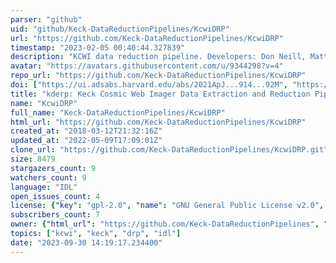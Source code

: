 ```yaml
---
parser: "github"
uid: "github/Keck-DataReductionPipelines/KcwiDRP"
url: "https://github.com/Keck-DataReductionPipelines/KcwiDRP"
timestamp: "2023-02-05 00:40:44.327839"
description: "KCWI data reduction pipeline. Developers: Don Neill, Matt Matuszewski, Chris Martin (Caltech)"
avatar: "https://avatars.githubusercontent.com/u/9344298?v=4"
repo_url: "https://github.com/Keck-DataReductionPipelines/KcwiDRP"
doi: ["https://ui.adsabs.harvard.edu/abs/2021ApJ...914...92M", "https://ui.adsabs.harvard.edu/abs/2023ascl.soft01018N/abstract"]
title: "kderp: Keck Cosmic Web Imager Data Extraction and Reduction Pipeline in IDL"
name: "KcwiDRP"
full_name: "Keck-DataReductionPipelines/KcwiDRP"
html_url: "https://github.com/Keck-DataReductionPipelines/KcwiDRP"
created_at: "2018-03-12T21:32:16Z"
updated_at: "2022-05-09T17:09:01Z"
clone_url: "https://github.com/Keck-DataReductionPipelines/KcwiDRP.git"
size: 8479
stargazers_count: 9
watchers_count: 9
language: "IDL"
open_issues_count: 4
license: {"key": "gpl-2.0", "name": "GNU General Public License v2.0", "spdx_id": "GPL-2.0", "url": "https://api.github.com/licenses/gpl-2.0", "node_id": "MDc6TGljZW5zZTg="}
subscribers_count: 7
owner: {"html_url": "https://github.com/Keck-DataReductionPipelines", "avatar_url": "https://avatars.githubusercontent.com/u/9344298?v=4", "login": "Keck-DataReductionPipelines", "type": "Organization"}
topics: ["kcwi", "keck", "drp", "idl"]
date: "2023-09-30 14:19:17.234400"
---
```


